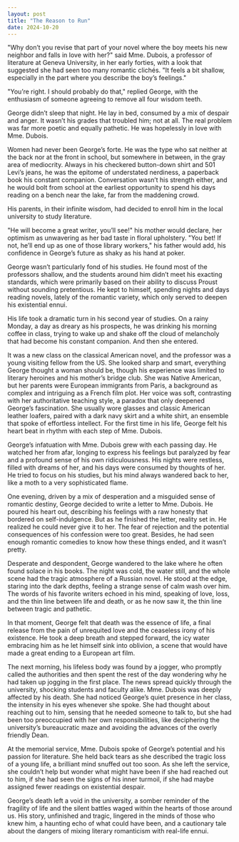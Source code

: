 ```yaml
---
layout: post
title: "The Reason to Run"
date: 2024-10-20
---
```

"Why don’t you revise that part of your novel where the boy meets his new neighbor and falls in love with her?" said Mme. Dubois, a professor of literature at Geneva University, in her early forties, with a look that suggested she had seen too many romantic clichés. "It feels a bit shallow, especially in the part where you describe the boy’s feelings."

"You’re right. I should probably do that," replied George, with the enthusiasm of someone agreeing to remove all four wisdom teeth.

George didn’t sleep that night. He lay in bed, consumed by a mix of despair and anger. It wasn’t his grades that troubled him; not at all. The real problem was far more poetic and equally pathetic. He was hopelessly in love with Mme. Dubois.

Women had never been George’s forte. He was the type who sat neither at the back nor at the front in school, but somewhere in between, in the gray area of mediocrity. Always in his checkered button-down shirt and 501 Levi’s jeans, he was the epitome of understated nerdiness, a paperback book his constant companion. Conversation wasn’t his strength either, and he would bolt from school at the earliest opportunity to spend his days reading on a bench near the lake, far from the maddening crowd.

His parents, in their infinite wisdom, had decided to enroll him in the local university to study literature.

"He will become a great writer, you’ll see!" his mother would declare, her optimism as unwavering as her bad taste in floral upholstery.
"You bet! If not, he’ll end up as one of those library workers," his father would add, his confidence in George’s future as shaky as his hand at poker.

George wasn’t particularly fond of his studies. He found most of the professors shallow, and the students around him didn’t meet his exacting standards, which were primarily based on their ability to discuss Proust without sounding pretentious. He kept to himself, spending nights and days reading novels, lately of the romantic variety, which only served to deepen his existential ennui.

His life took a dramatic turn in his second year of studies. On a rainy Monday, a day as dreary as his prospects, he was drinking his morning coffee in class, trying to wake up and shake off the cloud of melancholy that had become his constant companion. And then she entered.

It was a new class on the classical American novel, and the professor was a young visiting fellow from the US. She looked sharp and smart, everything George thought a woman should be, though his experience was limited to literary heroines and his mother’s bridge club. She was Native American, but her parents were European immigrants from Paris, a background as complex and intriguing as a French film plot. Her voice was soft, contrasting with her authoritative teaching style, a paradox that only deepened George’s fascination. She usually wore glasses and classic American leather loafers, paired with a dark navy skirt and a white shirt, an ensemble that spoke of effortless intellect. For the first time in his life, George felt his heart beat in rhythm with each step of Mme. Dubois.

George’s infatuation with Mme. Dubois grew with each passing day. He watched her from afar, longing to express his feelings but paralyzed by fear and a profound sense of his own ridiculousness. His nights were restless, filled with dreams of her, and his days were consumed by thoughts of her. He tried to focus on his studies, but his mind always wandered back to her, like a moth to a very sophisticated flame.

One evening, driven by a mix of desperation and a misguided sense of romantic destiny, George decided to write a letter to Mme. Dubois. He poured his heart out, describing his feelings with a raw honesty that bordered on self-indulgence. But as he finished the letter, reality set in. He realized he could never give it to her. The fear of rejection and the potential consequences of his confession were too great. Besides, he had seen enough romantic comedies to know how these things ended, and it wasn’t pretty.

Desperate and despondent, George wandered to the lake where he often found solace in his books. The night was cold, the water still, and the whole scene had the tragic atmosphere of a Russian novel. He stood at the edge, staring into the dark depths, feeling a strange sense of calm wash over him. The words of his favorite writers echoed in his mind, speaking of love, loss, and the thin line between life and death, or as he now saw it, the thin line between tragic and pathetic.

In that moment, George felt that death was the essence of life, a final release from the pain of unrequited love and the ceaseless irony of his existence. He took a deep breath and stepped forward, the icy water embracing him as he let himself sink into oblivion, a scene that would have made a great ending to a European art film.

The next morning, his lifeless body was found by a jogger, who promptly called the authorities and then spent the rest of the day wondering why he had taken up jogging in the first place. The news spread quickly through the university, shocking students and faculty alike. Mme. Dubois was deeply affected by his death. She had noticed George’s quiet presence in her class, the intensity in his eyes whenever she spoke. She had thought about reaching out to him, sensing that he needed someone to talk to, but she had been too preoccupied with her own responsibilities, like deciphering the university’s bureaucratic maze and avoiding the advances of the overly friendly Dean.

At the memorial service, Mme. Dubois spoke of George’s potential and his passion for literature. She held back tears as she described the tragic loss of a young life, a brilliant mind snuffed out too soon. As she left the service, she couldn’t help but wonder what might have been if she had reached out to him, if she had seen the signs of his inner turmoil, if she had maybe assigned fewer readings on existential despair.

George’s death left a void in the university, a somber reminder of the fragility of life and the silent battles waged within the hearts of those around us. His story, unfinished and tragic, lingered in the minds of those who knew him, a haunting echo of what could have been, and a cautionary tale about the dangers of mixing literary romanticism with real-life ennui.
